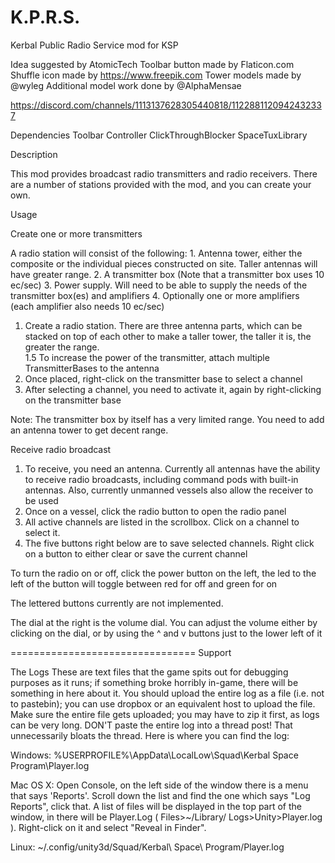 # K.P.R.S.
Kerbal Public Radio Service mod for KSP

Idea suggested by AtomicTech
Toolbar button made by Flaticon.com
Shuffle icon made by https://www.freepik.com
Tower models made by @wyleg
Additional model work done by @AlphaMensae


https://discord.com/channels/1113137628305440818/1122881120942432337

Dependencies
	Toolbar Controller
	ClickThroughBlocker
	SpaceTuxLibrary

Description

This mod provides broadcast radio transmitters and radio receivers.  There are a number of stations provided with the mod, and you can create your own.

Usage

Create one or more transmitters

A radio station will consist of the following:
	1. Antenna tower, either the composite or the individual pieces constructed on site.  Taller antennas will have greater range.
	2. A transmitter box (Note that a transmitter box uses 10 ec/sec)
	3. Power supply.  Will need to be able to supply the needs of the transmitter box(es) and amplifiers
	4. Optionally one or more amplifiers (each amplifier also needs 10 ec/sec)

1.	Create a radio station.  There are three antenna parts, which can be stacked on top of each other to make a taller tower, the taller it is, the greater the range.  
1.5 To increase the power of the transmitter, attach multiple TransmitterBases to the antenna
2.	Once placed, right-click on the transmitter base to select a channel
3.  After selecting a channel, you need to activate it, again by right-clicking on the transmitter base

Note:  The transmitter box by itself has a very limited range.  You need to add an antenna tower to get decent range.

Receive radio broadcast

1.  To receive, you need an antenna.  Currently all antennas have the ability to receive radio broadcasts, including command pods with built-in antennas.  Also, currently unmanned vessels also allow the receiver to be used
2.  Once on a vessel, click the radio button to open the radio panel
3.  All active channels are listed in the scrollbox.  Click on a channel to select it.
4.  The five buttons right below are to save selected channels.  Right click on a button to either clear or save the current channel

To turn the radio on or off, click the power button on the left, the led to the left of the button will toggle between red for off and green for on

The lettered buttons currently are not implemented.  


The dial at the right is the volume dial.  You can adjust the volume either by clicking on the dial, or by using the ^ and v buttons just to the lower left of it

================================
Support

The Logs
These are text files that the game spits out for debugging purposes as it runs; if something broke horribly in-game, there will be something in here about it. You should upload the entire log as a file (i.e. not to pastebin); you can use dropbox or an equivalent host to upload the file. Make sure the entire file gets uploaded; you may have to zip it first, as logs can be very long.  DON'T paste the entire log into a thread post! That unnecessarily bloats the thread. Here is where you can find the log:
 
Windows:	%USERPROFILE%\AppData\LocalLow\Squad\Kerbal Space Program\Player.log
 
Mac OS X:	Open Console, on the left side of the window there is a menu that says 'Reports'. Scroll down the list and find the one which says 
			"Log Reports", click that.  A list of files will be displayed in the top part of the window, in there will be 
			Player.Log ( Files>~/Library/	Logs>Unity>Player.log ).  Right-click on it and select "Reveal in Finder".
 
Linux:		~/.config/unity3d/Squad/Kerbal\ Space\ Program/Player.log
 